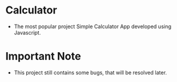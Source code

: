 # Calculator
- The most popular project Simple Calculator App developed using Javascript.

# Important Note
- This project still contains some bugs, that will be resolved later.
